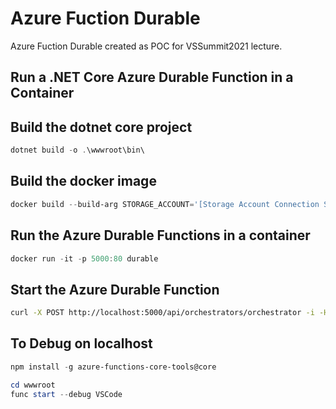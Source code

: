 # Azure Fuction Durable 
Azure Fuction Durable created as POC for VSSummit2021 lecture.


## Run a .NET Core Azure Durable Function in a Container

## Build the dotnet core project

``` powershell
dotnet build -o .\wwwroot\bin\
```

## Build the docker image

``` powershell
docker build --build-arg STORAGE_ACCOUNT='[Storage Account Connection String]' -t durable .
```

## Run the Azure Durable Functions in a container

``` powershell
docker run -it -p 5000:80 durable
```

## Start the Azure Durable Function

``` bash
curl -X POST http://localhost:5000/api/orchestrators/orchestrator -i -H "Content-Length: 0"
```

## To Debug on localhost

``` powershell
npm install -g azure-functions-core-tools@core
```

``` powershell
cd wwwroot
func start --debug VSCode
```
